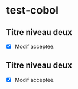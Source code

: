 # test-cobol

## Titre niveau deux

- [x] Modif acceptee.

## Titre niveau deux

- [x] Modif acceptee.